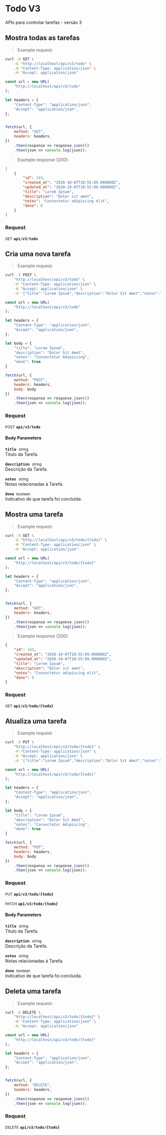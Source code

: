 # Todo V3

APIs para controlar tarefas - versão 3

## Mostra todas as tarefas




> Example request:

```bash
curl -X GET \
    -G "http://localhost/api/v3/todo" \
    -H "Content-Type: application/json" \
    -H "Accept: application/json"
```

```javascript
const url = new URL(
    "http://localhost/api/v3/todo"
);

let headers = {
    "Content-Type": "application/json",
    "Accept": "application/json",
};


fetch(url, {
    method: "GET",
    headers: headers,
})
    .then(response => response.json())
    .then(json => console.log(json));
```


> Example response (200):

```json
[
    {
        "id": 143,
        "created_at": "2020-10-07T18:55:09.000000Z",
        "updated_at": "2020-10-07T18:55:09.000000Z",
        "title": "Lorem Ipsum",
        "description": "Dolor sit amet",
        "notes": "Consectetur adipiscing elit",
        "done": 0
    }
]
```

### Request
<small class="badge badge-green">GET</small>
 **`api/v3/todo`**



## Cria uma nova tarefa




> Example request:

```bash
curl -X POST \
    "http://localhost/api/v3/todo" \
    -H "Content-Type: application/json" \
    -H "Accept: application/json" \
    -d '{"title":"Lorem Ipsum","description":"Dolor Sit Amet","notes":"Consectetur Adipiscing","done":true}'

```

```javascript
const url = new URL(
    "http://localhost/api/v3/todo"
);

let headers = {
    "Content-Type": "application/json",
    "Accept": "application/json",
};

let body = {
    "title": "Lorem Ipsum",
    "description": "Dolor Sit Amet",
    "notes": "Consectetur Adipiscing",
    "done": true
}

fetch(url, {
    method: "POST",
    headers: headers,
    body: body
})
    .then(response => response.json())
    .then(json => console.log(json));
```



### Request
<small class="badge badge-black">POST</small>
 **`api/v3/todo`**

<h4 class="fancy-heading-panel"><b>Body Parameters</b></h4>
<code><b>title</b></code>&nbsp; <small>string</small>     <br>
    Titulo da Tarefa.

<code><b>description</b></code>&nbsp; <small>string</small>     <br>
    Descrição da Tarefa.

<code><b>notes</b></code>&nbsp; <small>string</small>     <br>
    Notas relacionadas à Tarefa.

<code><b>done</b></code>&nbsp; <small>boolean</small>     <br>
    Indicativo de que tarefa foi concluída.



## Mostra uma tarefa




> Example request:

```bash
curl -X GET \
    -G "http://localhost/api/v3/todo/{todo}" \
    -H "Content-Type: application/json" \
    -H "Accept: application/json"
```

```javascript
const url = new URL(
    "http://localhost/api/v3/todo/{todo}"
);

let headers = {
    "Content-Type": "application/json",
    "Accept": "application/json",
};


fetch(url, {
    method: "GET",
    headers: headers,
})
    .then(response => response.json())
    .then(json => console.log(json));
```


> Example response (200):

```json
{
    "id": 143,
    "created_at": "2020-10-07T18:55:09.000000Z",
    "updated_at": "2020-10-07T18:55:09.000000Z",
    "title": "Lorem Ipsum",
    "description": "Dolor sit amet",
    "notes": "Consectetur adipiscing elit",
    "done": 0
}
```

### Request
<small class="badge badge-green">GET</small>
 **`api/v3/todo/{todo}`**



## Atualiza uma tarefa




> Example request:

```bash
curl -X PUT \
    "http://localhost/api/v3/todo/{todo}" \
    -H "Content-Type: application/json" \
    -H "Accept: application/json" \
    -d '{"title":"Lorem Ipsum","description":"Dolor Sit Amet","notes":"Consectetur Adipiscing","done":true}'

```

```javascript
const url = new URL(
    "http://localhost/api/v3/todo/{todo}"
);

let headers = {
    "Content-Type": "application/json",
    "Accept": "application/json",
};

let body = {
    "title": "Lorem Ipsum",
    "description": "Dolor Sit Amet",
    "notes": "Consectetur Adipiscing",
    "done": true
}

fetch(url, {
    method: "PUT",
    headers: headers,
    body: body
})
    .then(response => response.json())
    .then(json => console.log(json));
```



### Request
<small class="badge badge-darkblue">PUT</small>
 **`api/v3/todo/{todo}`**

<small class="badge badge-purple">PATCH</small>
 **`api/v3/todo/{todo}`**

<h4 class="fancy-heading-panel"><b>Body Parameters</b></h4>
<code><b>title</b></code>&nbsp; <small>string</small>     <br>
    Titulo da Tarefa.

<code><b>description</b></code>&nbsp; <small>string</small>     <br>
    Descrição da Tarefa.

<code><b>notes</b></code>&nbsp; <small>string</small>     <br>
    Notas relacionadas à Tarefa.

<code><b>done</b></code>&nbsp; <small>boolean</small>     <br>
    Indicativo de que tarefa foi concluída.



## Deleta uma tarefa




> Example request:

```bash
curl -X DELETE \
    "http://localhost/api/v3/todo/{todo}" \
    -H "Content-Type: application/json" \
    -H "Accept: application/json"
```

```javascript
const url = new URL(
    "http://localhost/api/v3/todo/{todo}"
);

let headers = {
    "Content-Type": "application/json",
    "Accept": "application/json",
};


fetch(url, {
    method: "DELETE",
    headers: headers,
})
    .then(response => response.json())
    .then(json => console.log(json));
```



### Request
<small class="badge badge-red">DELETE</small>
 **`api/v3/todo/{todo}`**




